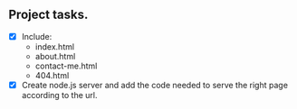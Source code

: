 ## Project tasks.

- [x] Include:
    - index.html
    - about.html
    - contact-me.html
    - 404.html
- [x] Create node.js server and add the code needed to serve the right page according to the url.